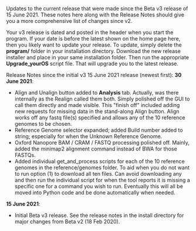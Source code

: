 Updates to the current release that were made since the Beta v3 release of 15 June 2021.  These notes here along with the Release Notes should give you a more comprehensive list of changes since v2.

Your v3 release is dated and posted in the header when you start the program.  If your date is before the latest shown on the home page here, then you likely want to update your release.  To update, simply delete the **program/** folder in your installation directory.  Download the new release installer and place in your same installation folder. Then run the appropriate **Upgrade_yourOS** script file.  That will upgrade you to the latest release.

Release Notes since the initial v3 15 June 2021 release (newest first):
**30 June 2021**:
* Align and Unalign button added to **Analysis** tab.  Actually, was there internally as the Realign called them both. Simply polished off the GUI to call them directly and made visible.  This "finish off" included adding new requests for missing data in the stand-along Align button.  Align works off any fastq file(s) specified and allows any of the 10 reference genomes to be chosen.
* Reference Genome selector expanded; added Build number added to string; especially for when the Unknown Reference Genome.
* Oxford Nanopore BAM / CRAM / FASTQ processing polished off.  Mainly, added the minimap2 alignment command instead of BWA for those FASTQs.
* Added individual get_and_process scripts for each of the 10 reference genomes in the reference/genomes folder. To aid when you do not want to run option (1) to download all ten files. Can avoid downloading any and then run the individual script for when the tool reports it is missing a specific one for a command you wish to run. Eventually this will all be moved into Python code and be done automatically when needed.

**15 June 2021**:
* Initial Beta v3 release.  See the release notes in the install directory for major changes from Beta v2 (18 Feb 2020).
